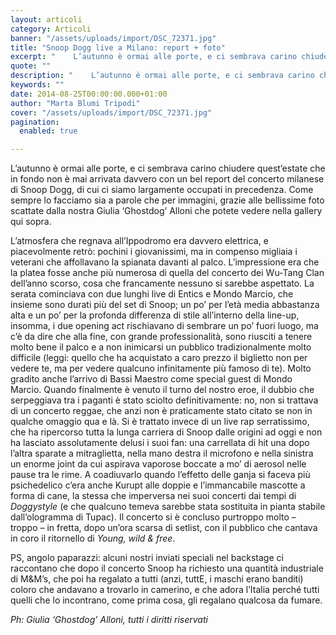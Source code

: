 ```yaml
---
layout: articoli
category: Articoli
banner: "/assets/uploads/import/DSC_72371.jpg"
title: "Snoop Dogg live a Milano: report + foto"
excerpt: "    L’autunno è ormai alle porte, e ci sembrava carino chiudere quest’estate che in fondo non è mai arrivata davvero con un bel report del concerto milanese di Snoop Dogg, di cui ci siamo largamente occupati in precedenza. Come sempre lo facciamo sia a parole che per immagini, grazie alle bellissime foto scattate dalla [&hellip"
quote: ""
description: "    L’autunno è ormai alle porte, e ci sembrava carino chiudere quest’estate che in fondo non è mai arrivata davvero con un bel report del concerto milanese di Snoop Dogg, di cui ci siamo largamente occupati in precedenza. Come sempre lo facciamo sia a parole che per immagini, grazie alle bellissime foto scattate dalla [&hellip"
keywords: ""
date: 2014-08-25T00:00:00.000+01:00
author: "Marta Blumi Tripodi"
cover: "/assets/uploads/import/DSC_72371.jpg"
pagination:
  enabled: true

---
```


[](https://hotmc.com/snoop-dogg-live-a-milano-report-foto/dsc%5F7291/) 

[](https://hotmc.com/snoop-dogg-live-a-milano-report-foto/dsc%5F7237-2/) 

[](https://hotmc.com/snoop-dogg-live-a-milano-report-foto/dsc%5F7273/) 

  
[](https://hotmc.com/snoop-dogg-live-a-milano-report-foto/dsc%5F7265/) 

[](https://hotmc.com/snoop-dogg-live-a-milano-report-foto/dsc%5F7247/) 

[](https://hotmc.com/snoop-dogg-live-a-milano-report-foto/dsc%5F7237/) 

  
[](https://hotmc.com/snoop-dogg-live-a-milano-report-foto/dsc%5F7228/) 

[](https://hotmc.com/snoop-dogg-live-a-milano-report-foto/dsc%5F7212/) 

[](https://hotmc.com/snoop-dogg-live-a-milano-report-foto/dsc%5F7210/) 

  
[](https://hotmc.com/snoop-dogg-live-a-milano-report-foto/dsc%5F7151/) 

[](https://hotmc.com/snoop-dogg-live-a-milano-report-foto/%5Fmg%5F3804/) 

[](https://hotmc.com/snoop-dogg-live-a-milano-report-foto/%5Fmg%5F3789/) 

  
[](https://hotmc.com/snoop-dogg-live-a-milano-report-foto/%5Fmg%5F3785/) 

[](https://hotmc.com/snoop-dogg-live-a-milano-report-foto/%5Fmg%5F3769/) 

[](https://hotmc.com/snoop-dogg-live-a-milano-report-foto/%5Fmg%5F3760/) 

  
[](https://hotmc.com/snoop-dogg-live-a-milano-report-foto/%5Fmg%5F3747/) 

[](https://hotmc.com/snoop-dogg-live-a-milano-report-foto/%5Fmg%5F3743/) 

[](https://hotmc.com/snoop-dogg-live-a-milano-report-foto/%5Fmg%5F3738/) 

  
[](https://hotmc.com/snoop-dogg-live-a-milano-report-foto/dsc%5F7175/) 

[](https://hotmc.com/snoop-dogg-live-a-milano-report-foto/dsc%5F7166/) 

[](https://hotmc.com/snoop-dogg-live-a-milano-report-foto/dsc%5F7143/) 

  
[](https://hotmc.com/snoop-dogg-live-a-milano-report-foto/dsc%5F7121/) 

[](https://hotmc.com/snoop-dogg-live-a-milano-report-foto/dsc%5F7110/) 

[](https://hotmc.com/snoop-dogg-live-a-milano-report-foto/%5Fmg%5F3732/) 

  
L’autunno è ormai alle porte, e ci sembrava carino chiudere quest’estate che in fondo non è mai arrivata davvero con un bel report del concerto milanese di Snoop Dogg, di cui ci siamo largamente occupati in precedenza. Come sempre lo facciamo sia a parole che per immagini, grazie alle bellissime foto scattate dalla nostra Giulia ‘Ghostdog’ Alloni che potete vedere nella gallery qui sopra.

L’atmosfera che regnava all’Ippodromo era davvero elettrica, e piacevolmente retrò: pochini i giovanissimi, ma in compenso migliaia i veterani che affollavano la spianata davanti al palco. L’impressione era che la platea fosse anche più numerosa di quella del concerto dei Wu-Tang Clan dell’anno scorso, cosa che francamente nessuno si sarebbe aspettato. La serata cominciava con due lunghi live di Entics e Mondo Marcio, che insieme sono durati più del set di Snoop; un po’ per l’età media abbastanza alta e un po’ per la profonda differenza di stile all’interno della line-up, insomma, i due opening act rischiavano di sembrare un po’ fuori luogo, ma c’è da dire che alla fine, con grande professionalità, sono riusciti a tenere molto bene il palco e a non inimicarsi un pubblico tradizionalmente molto difficile (leggi: quello che ha acquistato a caro prezzo il biglietto non per vedere te, ma per vedere qualcuno infinitamente più famoso di te). Molto gradito anche l’arrivo di Bassi Maestro come special guest di Mondo Marcio. Quando finalmente è venuto il turno del nostro eroe, il dubbio che serpeggiava tra i paganti è stato sciolto definitivamente: no, non si trattava di un concerto reggae, che anzi non è praticamente stato citato se non in qualche omaggio qua e là. Si è trattato invece di un live rap serratissimo, che ha ripercorso tutta la lunga carriera di Snoop dalle origini ad oggi e non ha lasciato assolutamente delusi i suoi fan: una carrellata di hit una dopo l’altra sparate a mitraglietta, nella mano destra il microfono e nella sinistra un enorme joint da cui aspirava vaporose boccate a mo’ di aerosol nelle pause tra le rime. A coadiuvarlo quando l’effetto delle ganja si faceva più psichedelico c’era anche Kurupt alle doppie e l’immancabile mascotte a forma di cane, la stessa che imperversa nei suoi concerti dai tempi di _Doggystyle_ (e che qualcuno temeva sarebbe stata sostituita in pianta stabile dall’ologramma di Tupac). Il concerto si è concluso purtroppo molto – troppo – in fretta, dopo un’ora scarsa di setlist, con il pubblico che cantava in coro il ritornello di _Young, wild & free_.

PS, angolo paparazzi: alcuni nostri inviati speciali nel backstage ci raccontano che dopo il concerto Snoop ha richiesto una quantità industriale di M&M’s, che poi ha regalato a tutti (anzi, tuttE, i maschi erano banditi) coloro che andavano a trovarlo in camerino, e che adora l’Italia perché tutti quelli che lo incontrano, come prima cosa, gli regalano qualcosa da fumare.

_Ph: Giulia ‘Ghostdog’ Alloni, tutti i diritti riservati_ 